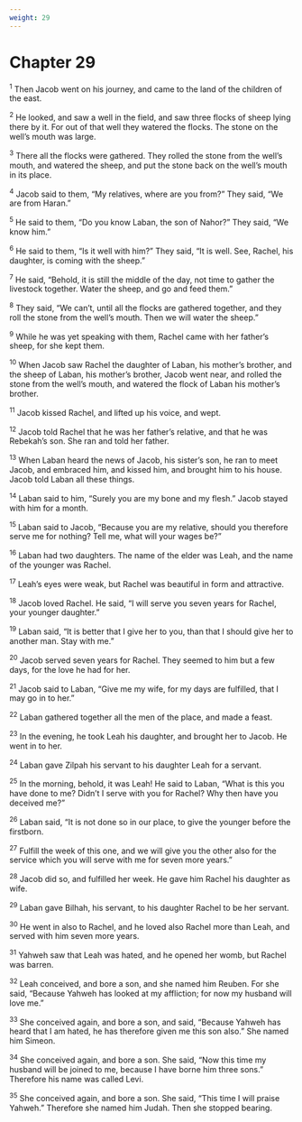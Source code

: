 ```yaml
---
weight: 29
---
```


# Chapter 29

<sup>1</sup> Then Jacob went on his journey, and came to the land of the children of the east. 

<sup>2</sup> He looked, and saw a well in the field, and saw three flocks of sheep lying there by it. For out of that well they watered the flocks. The stone on the well’s mouth was large. 

<sup>3</sup> There all the flocks were gathered. They rolled the stone from the well’s mouth, and watered the sheep, and put the stone back on the well’s mouth in its place. 

<sup>4</sup> Jacob said to them, “My relatives, where are you from?” They said, “We are from Haran.” 

<sup>5</sup> He said to them, “Do you know Laban, the son of Nahor?” They said, “We know him.” 

<sup>6</sup> He said to them, “Is it well with him?” They said, “It is well. See, Rachel, his daughter, is coming with the sheep.” 

<sup>7</sup> He said, “Behold, it is still the middle of the day, not time to gather the livestock together. Water the sheep, and go and feed them.” 

<sup>8</sup> They said, “We can’t, until all the flocks are gathered together, and they roll the stone from the well’s mouth. Then we will water the sheep.” 

<sup>9</sup> While he was yet speaking with them, Rachel came with her father’s sheep, for she kept them. 

<sup>10</sup> When Jacob saw Rachel the daughter of Laban, his mother’s brother, and the sheep of Laban, his mother’s brother, Jacob went near, and rolled the stone from the well’s mouth, and watered the flock of Laban his mother’s brother. 

<sup>11</sup> Jacob kissed Rachel, and lifted up his voice, and wept. 

<sup>12</sup> Jacob told Rachel that he was her father’s relative, and that he was Rebekah’s son. She ran and told her father. 

<sup>13</sup> When Laban heard the news of Jacob, his sister’s son, he ran to meet Jacob, and embraced him, and kissed him, and brought him to his house. Jacob told Laban all these things. 

<sup>14</sup> Laban said to him, “Surely you are my bone and my flesh.” Jacob stayed with him for a month. 

<sup>15</sup> Laban said to Jacob, “Because you are my relative, should you therefore serve me for nothing? Tell me, what will your wages be?” 

<sup>16</sup> Laban had two daughters. The name of the elder was Leah, and the name of the younger was Rachel. 

<sup>17</sup> Leah’s eyes were weak, but Rachel was beautiful in form and attractive. 

<sup>18</sup> Jacob loved Rachel. He said, “I will serve you seven years for Rachel, your younger daughter.” 

<sup>19</sup> Laban said, “It is better that I give her to you, than that I should give her to another man. Stay with me.” 

<sup>20</sup> Jacob served seven years for Rachel. They seemed to him but a few days, for the love he had for her. 

<sup>21</sup> Jacob said to Laban, “Give me my wife, for my days are fulfilled, that I may go in to her.” 

<sup>22</sup> Laban gathered together all the men of the place, and made a feast. 

<sup>23</sup> In the evening, he took Leah his daughter, and brought her to Jacob. He went in to her. 

<sup>24</sup> Laban gave Zilpah his servant to his daughter Leah for a servant. 

<sup>25</sup> In the morning, behold, it was Leah! He said to Laban, “What is this you have done to me? Didn’t I serve with you for Rachel? Why then have you deceived me?” 

<sup>26</sup> Laban said, “It is not done so in our place, to give the younger before the firstborn. 

<sup>27</sup> Fulfill the week of this one, and we will give you the other also for the service which you will serve with me for seven more years.” 

<sup>28</sup> Jacob did so, and fulfilled her week. He gave him Rachel his daughter as wife. 

<sup>29</sup> Laban gave Bilhah, his servant, to his daughter Rachel to be her servant. 

<sup>30</sup> He went in also to Rachel, and he loved also Rachel more than Leah, and served with him seven more years. 

<sup>31</sup> Yahweh saw that Leah was hated, and he opened her womb, but Rachel was barren. 

<sup>32</sup> Leah conceived, and bore a son, and she named him Reuben. For she said, “Because Yahweh has looked at my affliction; for now my husband will love me.” 

<sup>33</sup> She conceived again, and bore a son, and said, “Because Yahweh has heard that I am hated, he has therefore given me this son also.” She named him Simeon. 

<sup>34</sup> She conceived again, and bore a son. She said, “Now this time my husband will be joined to me, because I have borne him three sons.” Therefore his name was called Levi. 

<sup>35</sup> She conceived again, and bore a son. She said, “This time I will praise Yahweh.” Therefore she named him Judah. Then she stopped bearing. 


